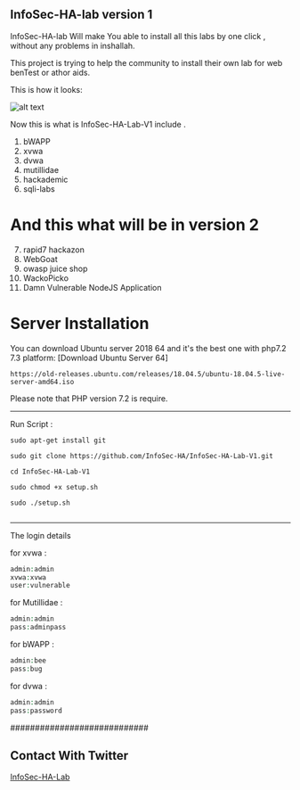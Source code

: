 ## InfoSec-HA-lab version 1

InfoSec-HA-lab Will make You able to install all this labs by one click , without any problems in inshallah.

This project is trying to help the community to install their own lab for web benTest or athor aids.

This is how it looks:

![alt text](https://github.com/InfoSec-HA "Pic 1")

Now this is what is InfoSec-HA-Lab-V1 include .

1. bWAPP
2. xvwa
3. dvwa
4. mutillidae
5. hackademic
6. sqli-labs

# And this what will be in version 2

7. rapid7 hackazon
8. WebGoat
9. owasp juice shop
10. WackoPicko
11. Damn Vulnerable NodeJS Application

# Server Installation 

You can download Ubuntu server 2018 64 and it's the best one with php7.2 7.3 platform:
[Download Ubuntu Server 64]
```
https://old-releases.ubuntu.com/releases/18.04.5/ubuntu-18.04.5-live-server-amd64.iso
```

Please note that PHP version 7.2 is require.

------------------------------
Run Script :

```
sudo apt-get install git

sudo git clone https://github.com/InfoSec-HA/InfoSec-HA-Lab-V1.git

cd InfoSec-HA-Lab-V1

sudo chmod +x setup.sh

sudo ./setup.sh


```

------------------------------

The login details

for xvwa :
```php
admin:admin
xvwa:xvwa
user:vulnerable
```
for Mutillidae :
```php
admin:admin
pass:adminpass
```
for bWAPP :
```php
admin:bee
pass:bug
```
for dvwa :
```php
admin:admin
pass:password
```


############################
## Contact With Twitter ##
[InfoSec-HA-Lab](https://twitter.com/InfoSec-HA)
